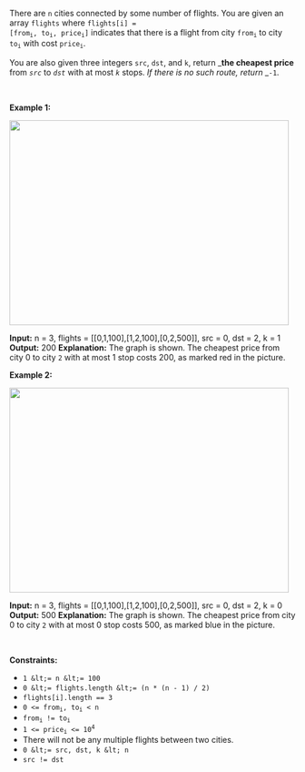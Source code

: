 There are `` n `` cities connected by some number of flights. You are given an array `` flights `` where <code>flights[i] = [from<sub>i</sub>, to<sub>i</sub>, price<sub>i</sub>]</code> indicates that there is a flight from city <code>from<sub>i</sub></code> to city <code>to<sub>i</sub></code> with cost <code>price<sub>i</sub></code>.

You are also given three integers `` src ``, `` dst ``, and `` k ``, return ___the cheapest price__ from _`` src ``_ to _`` dst ``_ with at most _`` k ``_ stops. _If there is no such route, return_ _`` -1 ``.

&nbsp;

__Example 1:__

<img alt="" src="https://s3-lc-upload.s3.amazonaws.com/uploads/2018/02/16/995.png" style="height: 360px; width: 492px;"/>

<strong>Input:</strong> n = 3, flights = [[0,1,100],[1,2,100],[0,2,500]], src = 0, dst = 2, k = 1
    <strong>Output:</strong> 200
    <strong>Explanation:</strong> The graph is shown.
    The cheapest price from city 0 to city <code>2</code> with at most 1 stop costs 200, as marked red in the picture.

__Example 2:__

<img alt="" src="https://s3-lc-upload.s3.amazonaws.com/uploads/2018/02/16/995.png" style="height: 360px; width: 492px;"/>

<strong>Input:</strong> n = 3, flights = [[0,1,100],[1,2,100],[0,2,500]], src = 0, dst = 2, k = 0
    <strong>Output:</strong> 500
    <strong>Explanation:</strong> The graph is shown.
    The cheapest price from city 0 to city <code>2</code> with at most 0 stop costs 500, as marked blue in the picture.

&nbsp;

__Constraints:__

*   `` 1 &lt;= n &lt;= 100 ``
*   `` 0 &lt;= flights.length &lt;= (n * (n - 1) / 2) ``
*   `` flights[i].length == 3 ``
*   <code>0 &lt;= from<sub>i</sub>, to<sub>i</sub> &lt; n</code>
*   <code>from<sub>i</sub> != to<sub>i</sub></code>
*   <code>1 &lt;= price<sub>i</sub> &lt;= 10<sup>4</sup></code>
*   There will not be any multiple flights between two cities.
*   `` 0 &lt;= src, dst, k &lt; n ``
*   `` src != dst ``